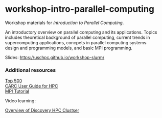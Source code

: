 # workshop-intro-parallel-computing

Workshop materials for *Introduction to Parallel Computing*.

An introductory overview on parallel computing and its applications. Topics includes theoretical background of parallel computing, current trends in supercomputing applications, concpets in parallel computing systems design and programming models, and basic MPI programming. 

Slides: https://uschpc.github.io/workshop-slurm/

### Additional resources

[Top 500](https://www.top500.org/)  
[CARC User Guide for HPC](https://carc.usc.edu/user-information/user-guides/hpc-basics)  
[MPI Tutorial](https://mpitutorial.com/tutorials/)

Video learning:

[Overview of Discovery HPC Clustser](https://carc.usc.edu/education-and-outreach/video-learning/discovery-overview)
